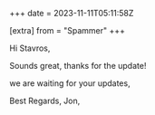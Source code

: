+++
date = 2023-11-11T05:11:58Z

[extra]
from = "Spammer"
+++

Hi Stavros,

Sounds great, thanks for the update!

we are waiting for your updates,

Best Regards,
Jon,
